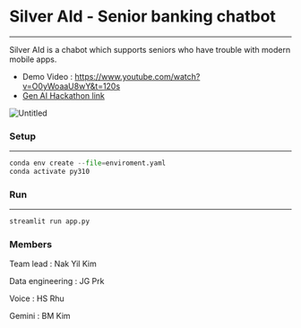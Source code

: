 # Silver AId - Senior banking chatbot

---

Silver AId is a chabot which supports seniors who have trouble with modern mobile apps.

- Demo Video : https://www.youtube.com/watch?v=O0yWoaaU8wY&t=120s
- [Gen AI Hackathon link](https://hack2skill.com/genai_hackathon_apac_edition?#googtrans(en|ko-KR))

![Untitled](https://prod-files-secure.s3.us-west-2.amazonaws.com/71e550ff-8333-483b-a97a-34d134dcb2f1/a97275ee-ed31-4dff-9343-08fea05b4521/Untitled.png)

### Setup

---

```python
conda env create --file=enviroment.yaml
conda activate py310

```

### Run

---

```python
streamlit run app.py
```

### Members

Team lead : Nak Yil Kim

Data engineering : JG Prk

Voice : HS Rhu

Gemini : BM Kim
